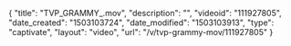 {
    "title": "TVP_GRAMMY_.mov",
    "description": "",
    "videoid": "111927805",
    "date_created": "1503103724",
    "date_modified": "1503103913",
    "type": "captivate",
    "layout": "video",
    "url": "\/v\/tvp-grammy-mov\/111927805"
}